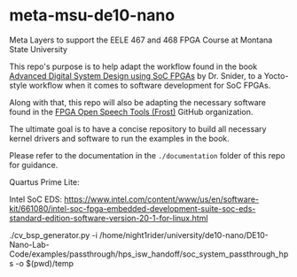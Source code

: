 # meta-msu-de10-nano
Meta Layers to support the EELE 467 and 468 FPGA Course at Montana State University

This repo's purpose is to help adapt the workflow found in the book [Advanced Digital System Design using SoC FPGAs](https://link.springer.com/book/10.1007/978-3-031-15416-4) by Dr. Snider, to a Yocto-style workflow when it comes to software development for SoC FPGAs.

Along with that, this repo will also be adapting the necessary software found in the [FPGA Open Speech Tools (Frost)](https://github.com/fpga-open-speech-tools/) GitHub organization.

The ultimate goal is to have a concise repository to build all necessary kernel drivers and software to run the examples in the book.

Please refer to the documentation in the `./documentation` folder of this repo for guidance.


Quartus Prime Lite:

Intel SoC EDS:
https://www.intel.com/content/www/us/en/software-kit/661080/intel-soc-fpga-embedded-development-suite-soc-eds-standard-edition-software-version-20-1-for-linux.html

./cv_bsp_generator.py -i /home/night1rider/university/de10-nano/DE10-Nano-Lab-Code/examples/passthrough/hps_isw_handoff/soc_system_passthrough_hps -o $(pwd)/temp